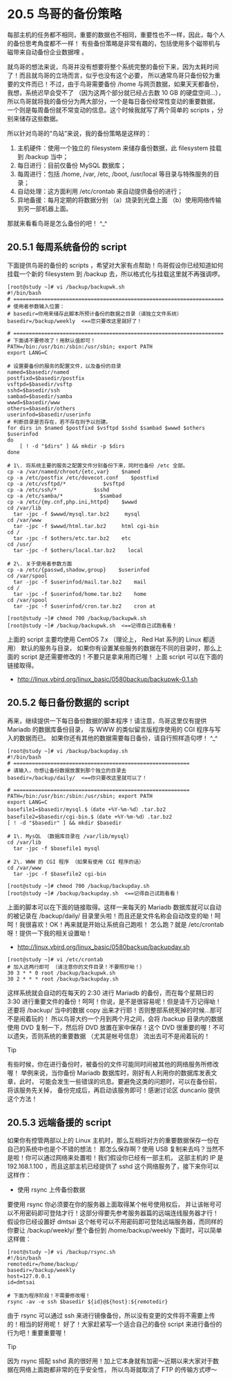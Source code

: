 # 20.5 鸟哥的备份策略

每部主机的任务都不相同，重要的数据也不相同，重要性也不一样，因此，每个人的备份思考角度都不一样！ 有些备份策略是非常有趣的，包括使用多个磁带机与磁带来自动备份企业数据哩 。

就鸟哥的想法来说，鸟哥并没有想要将整个系统完整的备份下来，因为太耗时间了！而且就鸟哥的立场而言，似乎也没有这个必要， 所以通常鸟哥只备份较为重要的文件而已！不过，由于鸟哥需要备份 /home 与网页数据，如果天天都备份，我想，系统迟早会受不了 （因为这两个部分就已经占去数 10 GB 的硬盘空间...），所以鸟哥就将我的备份分为两大部分，一个是每日备份经常性变动的重要数据， 一个则是每周备份就不常变动的信息。这个时候我就写了两个简单的 scripts ，分别来储存这些数据。

所以针对鸟哥的“鸟站”来说，我的备份策略是这样的：

1.  主机硬件：使用一个独立的 filesystem 来储存备份数据，此 filesystem 挂载到 /backup 当中；
2.  每日进行：目前仅备份 MySQL 数据库；
3.  每周进行：包括 /home, /var, /etc, /boot, /usr/local 等目录与特殊服务的目录；
4.  自动处理：这方面利用 /etc/crontab 来自动提供备份的进行；
5.  异地备援：每月定期的将数据分别 （a）烧录到光盘上面 （b）使用网络传输到另一部机器上面。

那就来看看鸟哥是怎么备份的吧！ ^\_^

## 20.5.1 每周系统备份的 script

下面提供鸟哥的备份的 scripts ，希望对大家有点帮助！鸟哥假设你已经知道如何挂载一个新的 filesystem 到 /backup 去，所以格式化与挂载这里就不再强调啰。

```shell
[root@study ~]# vi /backup/backupwk.sh
#!/bin/bash
# ====================================================================
# 使用者参数输入位置：
# basedir=你用来储存此脚本所预计备份的数据之目录（请独立文件系统）
basedir=/backup/weekly  <==您只要改这里就好了！

# ====================================================================
# 下面请不要修改了！用默认值即可！
PATH=/bin:/usr/bin:/sbin:/usr/sbin; export PATH
export LANG=C

# 设置要备份的服务的配置文件，以及备份的目录
named=$basedir/named
postfixd=$basedir/postfix
vsftpd=$basedir/vsftp
sshd=$basedir/ssh
sambad=$basedir/samba
wwwd=$basedir/www
others=$basedir/others
userinfod=$basedir/userinfo
# 判断目录是否存在，若不存在则予以创建。
for dirs in $named $postfixd $vsftpd $sshd $sambad $wwwd $others $userinfod
do
    [ ! -d "$dirs" ] && mkdir -p $dirs
done

# 1\. 将系统主要的服务之配置文件分别备份下来，同时也备份 /etc 全部。
cp -a /var/named/chroot/{etc,var}    $named
cp -a /etc/postfix /etc/dovecot.conf    $postfixd
cp -a /etc/vsftpd/*            $vsftpd
cp -a /etc/ssh/*            $sshd
cp -a /etc/samba/*            $sambad
cp -a /etc/{my.cnf,php.ini,httpd}    $wwwd
cd /var/lib
  tar -jpc -f $wwwd/mysql.tar.bz2     mysql
cd /var/www
  tar -jpc -f $wwwd/html.tar.bz2     html cgi-bin
cd /
  tar -jpc -f $others/etc.tar.bz2    etc
cd /usr/
  tar -jpc -f $others/local.tar.bz2    local

# 2\. 关于使用者参数方面
cp -a /etc/{passwd,shadow,group}    $userinfod
cd /var/spool
  tar -jpc -f $userinfod/mail.tar.bz2    mail
cd /
  tar -jpc -f $userinfod/home.tar.bz2    home
cd /var/spool
  tar -jpc -f $userinfod/cron.tar.bz2    cron at

[root@study ~]# chmod 700 /backup/backupwk.sh
[root@study ~]# /backup/backupwk.sh  <==记得自己试跑看看！
```

上面的 script 主要均使用 CentOS 7.x （理论上， Red Hat 系列的 Linux 都适用） 默认的服务与目录， 如果你有设置某些服务的数据在不同的目录时，那么上面的 script 是还需要修改的！不要只是拿来用而已喔！ 上面 script 可以在下面的链接取得。

-   <http://linux.vbird.org/linux_basic/0580backup/backupwk-0.1.sh>

## 20.5.2 每日备份数据的 script

再来，继续提供一下每日备份数据的脚本程序！请注意，鸟哥这里仅有提供 Mariadb 的数据库备份目录， 与 WWW 的类似留言版程序使用的 CGI 程序与写入的数据而已。 如果你还有其他的数据需要每日备份，请自行照样造句啰！ ^\_^

```shell
[root@study ~]# vi /backup/backupday.sh
#!/bin/bash
# =========================================================
# 请输入，你想让备份数据放置到那个独立的目录去
basedir=/backup/daily/  <==你只要改这里就可以了！

# =========================================================
PATH=/bin:/usr/bin:/sbin:/usr/sbin; export PATH
export LANG=C
basefile1=$basedir/mysql.$（date +%Y-%m-%d）.tar.bz2
basefile2=$basedir/cgi-bin.$（date +%Y-%m-%d）.tar.bz2
[ ! -d "$basedir" ] && mkdir $basedir

# 1\. MysQL （数据库目录在 /var/lib/mysql）
cd /var/lib
  tar -jpc -f $basefile1 mysql

# 2\. WWW 的 CGI 程序 （如果有使用 CGI 程序的话）
cd /var/www
  tar -jpc -f $basefile2 cgi-bin

[root@study ~]# chmod 700 /backup/backupday.sh
[root@study ~]# /backup/backupday.sh  <==记得自己试跑看看！
```

上面的脚本可以在下面的链接取得。这样一来每天的 Mariadb 数据库就可以自动的被记录在 /backup/daily/ 目录里头啦！而且还是文件名称会自动改变的呦！呵呵！我很喜欢！OK！再来就是开始让系统自己跑啦！ 怎么跑？就是 /etc/crontab 呀！提供一下我的相关设置呦！

-   <http://linux.vbird.org/linux_basic/0580backup/backupday.sh>

```shell
[root@study ~]# vi /etc/crontab
# 加入这两行即可 （请注意你的文件目录！不要照抄呦！）
30 3 * * 0 root /backup/backupwk.sh
30 2 * * * root /backup/backupday.sh
```

这样系统就会自动的在每天的 2:30 进行 Mariadb 的备份，而在每个星期日的 3:30 进行重要文件的备份！呵呵！你说，是不是很容易呢！但是请千万记得呦！还要将 /backup/ 当中的数据 copy 出来才行耶！否则整部系统死掉的时候...那可不是闹着玩的！ 所以鸟哥大约一个月到两个月之间，会将 /backup 目录内的数据使用 DVD 复制一下，然后将 DVD 放置在家中保存！这个 DVD 很重要的喔！不可以遗失，否则系统的重要数据 （尤其是帐号信息） 流出去可不是闹着玩的！



> [!TIP]  
> 有些时候，你在进行备份时，被备份的文件可能同时间被其他的网络服务所修改喔！ 举例来说，当你备份 Mariadb 数据库时，刚好有人利用你的数据库发表文章，此时， 可能会发生一些错误的讯息。要避免这类的问题时，可以在备份前，将该服务先关掉， 备份完成后，再启动该服务即可！感谢讨论区 duncanlo 提供这个方法！

## 20.5.3 远端备援的 script

如果你有控管两部以上的 Linux 主机时，那么互相将对方的重要数据保存一份在自己的系统中也是个不错的想法！ 那怎么保存啊？使用 USB 复制来去吗？当然不是啦！你可以通过网络来处置啦！我们假设你已经有一部主机， 这部主机的 IP 是 192.168.1.100 ，而且这部主机已经提供了 sshd 这个网络服务了，接下来你可以这样作：

-   使用 rsync 上传备份数据

要使用 rsync 你必须要在你的服务器上面取得某个帐号使用权后， 并让该帐号可以不用密码即可登陆才行！这部分得要先参考服务器篇的远端连线服务器才行！ 假设你已经设置好 dmtsai 这个帐号可以不用密码即可登陆远端服务器，而同样的你要让 /backup/weekly/ 整个备份到 /home/backup/weekly 下面时，可以简单这样做：

```shell
[root@study ~]# vi /backup/rsync.sh
#!/bin/bash
remotedir=/home/backup/
basedir=/backup/weekly
host=127.0.0.1
id=dmtsai

# 下面为程序阶段！不需要修改喔！
rsync -av -e ssh $basedir ${id}@${host}:${remotedir}
```

由于 rsync 可以通过 ssh 来进行镜像备份，所以没有变更的文件将不需要上传的！相当的好用呢！ 好了！大家赶紧写一个适合自己的备份 script 来进行备份的行为吧！重要重要喔！



> [!TIP]  
> 因为 rsync 搭配 sshd 真的很好用！加上它本身就有加密～近期以来大家对于数据在网络上面跑都非常的在乎安全性， 所以鸟哥就取消了 FTP 的传输方式啰～
